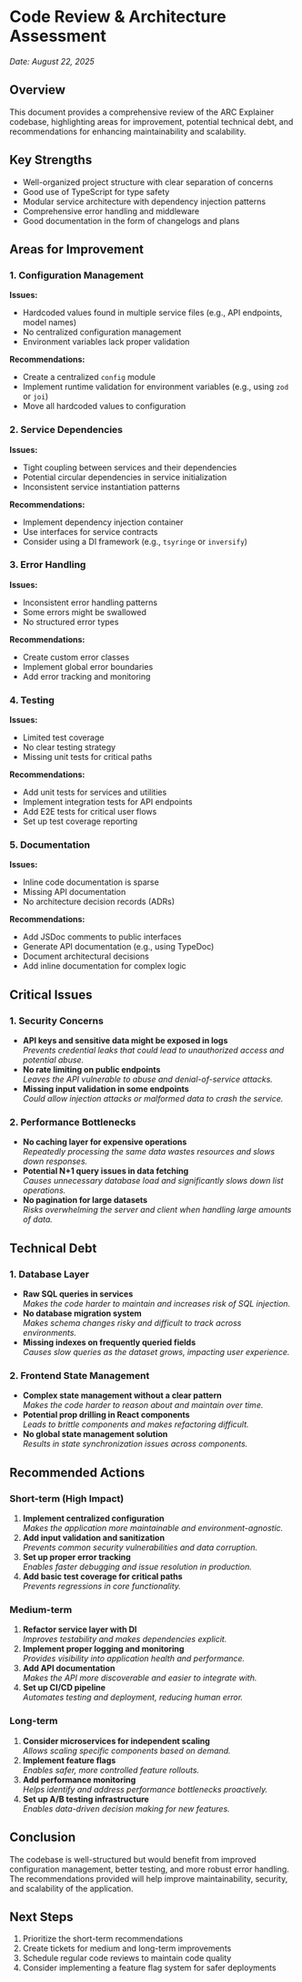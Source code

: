 # Code Review & Architecture Assessment
*Date: August 22, 2025*

## Overview
This document provides a comprehensive review of the ARC Explainer codebase, highlighting areas for improvement, potential technical debt, and recommendations for enhancing maintainability and scalability.

## Key Strengths
- Well-organized project structure with clear separation of concerns
- Good use of TypeScript for type safety
- Modular service architecture with dependency injection patterns
- Comprehensive error handling and middleware
- Good documentation in the form of changelogs and plans

## Areas for Improvement

### 1. Configuration Management
**Issues:**
- Hardcoded values found in multiple service files (e.g., API endpoints, model names)
- No centralized configuration management
- Environment variables lack proper validation

**Recommendations:**
- Create a centralized `config` module
- Implement runtime validation for environment variables (e.g., using `zod` or `joi`)
- Move all hardcoded values to configuration

### 2. Service Dependencies
**Issues:**
- Tight coupling between services and their dependencies
- Potential circular dependencies in service initialization
- Inconsistent service instantiation patterns

**Recommendations:**
- Implement dependency injection container
- Use interfaces for service contracts
- Consider using a DI framework (e.g., `tsyringe` or `inversify`)

### 3. Error Handling
**Issues:**
- Inconsistent error handling patterns
- Some errors might be swallowed
- No structured error types

**Recommendations:**
- Create custom error classes
- Implement global error boundaries
- Add error tracking and monitoring

### 4. Testing
**Issues:**
- Limited test coverage
- No clear testing strategy
- Missing unit tests for critical paths

**Recommendations:**
- Add unit tests for services and utilities
- Implement integration tests for API endpoints
- Add E2E tests for critical user flows
- Set up test coverage reporting

### 5. Documentation
**Issues:**
- Inline code documentation is sparse
- Missing API documentation
- No architecture decision records (ADRs)

**Recommendations:**
- Add JSDoc comments to public interfaces
- Generate API documentation (e.g., using TypeDoc)
- Document architectural decisions
- Add inline documentation for complex logic

## Critical Issues

### 1. Security Concerns
- **API keys and sensitive data might be exposed in logs**  
  *Prevents credential leaks that could lead to unauthorized access and potential abuse.*
- **No rate limiting on public endpoints**  
  *Leaves the API vulnerable to abuse and denial-of-service attacks.*
- **Missing input validation in some endpoints**  
  *Could allow injection attacks or malformed data to crash the service.*

### 2. Performance Bottlenecks
- **No caching layer for expensive operations**  
  *Repeatedly processing the same data wastes resources and slows down responses.*
- **Potential N+1 query issues in data fetching**  
  *Causes unnecessary database load and significantly slows down list operations.*
- **No pagination for large datasets**  
  *Risks overwhelming the server and client when handling large amounts of data.*

## Technical Debt

### 1. Database Layer
- **Raw SQL queries in services**  
  *Makes the code harder to maintain and increases risk of SQL injection.*
- **No database migration system**  
  *Makes schema changes risky and difficult to track across environments.*
- **Missing indexes on frequently queried fields**  
  *Causes slow queries as the dataset grows, impacting user experience.*

### 2. Frontend State Management
- **Complex state management without a clear pattern**  
  *Makes the code harder to reason about and maintain over time.*
- **Potential prop drilling in React components**  
  *Leads to brittle components and makes refactoring difficult.*
- **No global state management solution**  
  *Results in state synchronization issues across components.*

## Recommended Actions

### Short-term (High Impact)
1. **Implement centralized configuration**  
   *Makes the application more maintainable and environment-agnostic.*
2. **Add input validation and sanitization**  
   *Prevents common security vulnerabilities and data corruption.*
3. **Set up proper error tracking**  
   *Enables faster debugging and issue resolution in production.*
4. **Add basic test coverage for critical paths**  
   *Prevents regressions in core functionality.*

### Medium-term
1. **Refactor service layer with DI**  
   *Improves testability and makes dependencies explicit.*
2. **Implement proper logging and monitoring**  
   *Provides visibility into application health and performance.*
3. **Add API documentation**  
   *Makes the API more discoverable and easier to integrate with.*
4. **Set up CI/CD pipeline**  
   *Automates testing and deployment, reducing human error.*

### Long-term
1. **Consider microservices for independent scaling**  
   *Allows scaling specific components based on demand.*
2. **Implement feature flags**  
   *Enables safer, more controlled feature rollouts.*
3. **Add performance monitoring**  
   *Helps identify and address performance bottlenecks proactively.*
4. **Set up A/B testing infrastructure**  
   *Enables data-driven decision making for new features.*

## Conclusion
The codebase is well-structured but would benefit from improved configuration management, better testing, and more robust error handling. The recommendations provided will help improve maintainability, security, and scalability of the application.

## Next Steps
1. Prioritize the short-term recommendations
2. Create tickets for medium and long-term improvements
3. Schedule regular code reviews to maintain code quality
4. Consider implementing a feature flag system for safer deployments
